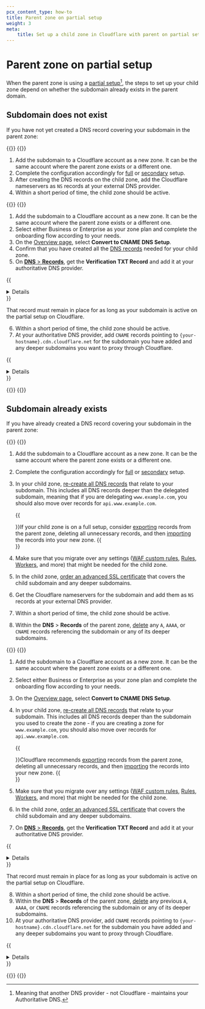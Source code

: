 ```yaml
---
pcx_content_type: how-to
title: Parent zone on partial setup
weight: 3
meta:
    title: Set up a child zone in Cloudflare with parent on partial setup
---
```


# Parent zone on partial setup

When the parent zone is using a [partial setup](/dns/zone-setups/partial-setup/)[^2], the steps to set up your child zone depend on whether the subdomain already exists in the parent domain.

## Subdomain does not exist

If you have not yet created a DNS record covering your subdomain in the parent zone:

{{<tabs labels="Child is full or secondary | Child is partial">}}
{{<tab label="child is full or secondary" no-code="true">}}

1. Add the subdomain to a Cloudflare account as a new zone. It can be the same account where the parent zone exists or a different one.
2. Complete the configuration accordingly for [full](/dns/zone-setups/full-setup/setup/) or [secondary](/dns/zone-setups/zone-transfers/cloudflare-as-secondary/setup/) setup.
3. After creating the DNS records on the child zone, add the Cloudflare nameservers as `NS` records at your external DNS provider.
4. Within a short period of time, the child zone should be active.

{{</tab>}}
{{<tab label="child is partial" no-code="true">}}

1. Add the subdomain to a Cloudflare account as a new zone. It can be the same account where the parent zone exists or a different one.
2. Select either Business or Enterprise as your zone plan and complete the onboarding flow according to your needs.
3. On the [Overview page](https://dash.cloudflare.com/?to=/:account/:zone), select **Convert to CNAME DNS Setup**.
4. Confirm that you have created all the [DNS records](/dns/manage-dns-records/how-to/create-dns-records/) needed for your child zone.
5. On [**DNS** > **Records**](https://dash.cloudflare.com/?to=/:account/:zone/dns/records), get the **Verification TXT Record** and add it at your authoritative DNS provider.

{{<details header="Example verification record">}}

A verification record for `sub.example.com` might be:

| Type | Name                            | Content             |
| ---- | ------------------------------- | ------------------- |
| TXT  | `cloudflare-verify.sub.example.com` | 966215192-518620144 |

If your authoritative DNS provider automatically appends DNS record `name` fields with your domain, make sure to only insert `cloudflare-verify` as the record name. Otherwise, it may result in an incorrect record name, such as `cloudflare-verify.sub.example.com.sub.example.com`.

After creating the record, you can use this [Dig Web Interface link](https://digwebinterface.com/?type=TXT&ns=auth&nameservers=) to search (`dig`) for `cloudflare-verify.<YOUR DOMAIN>` and validate if it is working.

{{</details>}}

That record must remain in place for as long as your subdomain is active on the partial setup on Cloudflare.

6. Within a short period of time, the child zone should be active.
7. At your authoritative DNS provider, add `CNAME` records pointing to `{your-hostname}.cdn.cloudflare.net` for the subdomain you have added and any deeper subdomains you want to proxy through Cloudflare.

{{<details header="Example CNAME record at authoritative DNS provider">}}

The `CNAME` record for `sub.example.com` would be:

```txt
sub.example.com CNAME sub.example.com.cdn.cloudflare.net
```

{{</details>}}

{{</tab>}}
{{</tabs>}}

## Subdomain already exists

If you have already created a DNS record covering your subdomain in the parent zone:

{{<tabs labels="Child is full or secondary | Child is partial">}}
{{<tab label="child is full or secondary" no-code="true">}}

1. Add the subdomain to a Cloudflare account as a new zone. It can be the same account where the parent zone exists or a different one.
2. Complete the configuration accordingly for [full](/dns/zone-setups/full-setup/setup/) or [secondary](/dns/zone-setups/zone-transfers/cloudflare-as-secondary/setup/) setup.
3. In your child zone, [re-create all DNS records](/dns/manage-dns-records/how-to/create-dns-records/) that relate to your subdomain. This includes all DNS records deeper than the delegated subdomain, meaning that if you are delegating `www.example.com`, you should also move over records for `api.www.example.com`.

    {{<Aside type="note">}}If your child zone is on a full setup, consider [exporting](/dns/manage-dns-records/how-to/import-and-export/#export-records) records from the parent zone, deleting all unnecessary records, and then [importing](/dns/manage-dns-records/how-to/import-and-export/#import-records) the records into your new zone.
    {{</Aside>}}

4. Make sure that you migrate over any settings ([WAF custom rules](/waf/custom-rules/), [Rules](/rules/), [Workers](/workers/), and more) that might be needed for the child zone.
5. In the child zone, [order an advanced SSL certificate](/ssl/edge-certificates/advanced-certificate-manager/) that covers the child subdomain and any deeper subdomains.
6. Get the Cloudflare nameservers for the subdomain and add them as `NS` records at your external DNS provider.
7. Within a short period of time, the child zone should be active.
8. Within the **DNS** > **Records** of the parent zone, [delete](/dns/manage-dns-records/how-to/create-dns-records/#delete-dns-records) any `A`, `AAAA`, or `CNAME` records referencing the subdomain or any of its deeper subdomains.

{{</tab>}}
{{<tab label="child is partial" no-code="true">}}

1. Add the subdomain to a Cloudflare account as a new zone. It can be the same account where the parent zone exists or a different one.
2. Select either Business or Enterprise as your zone plan and complete the onboarding flow according to your needs.
3. On the [Overview page](https://dash.cloudflare.com/?to=/:account/:zone), select **Convert to CNAME DNS Setup**.
4. In your child zone, [re-create all DNS records](/dns/manage-dns-records/how-to/create-dns-records/) that relate to your subdomain. This includes all DNS records deeper than the subdomain you used to create the zone - if you are creating a zone for `www.example.com`, you should also move over records for `api.www.example.com`.

    {{<Aside type="note">}}Cloudflare recommends [exporting](/dns/manage-dns-records/how-to/import-and-export/#export-records) records from the parent zone, deleting all unnecessary records, and then [importing](/dns/manage-dns-records/how-to/import-and-export/#import-records) the records into your new zone.
    {{</Aside>}}

5. Make sure that you migrate over any settings ([WAF custom rules](/waf/custom-rules/), [Rules](/rules/), [Workers](/workers/), and more) that might be needed for the child zone.
6. In the child zone, [order an advanced SSL certificate](/ssl/edge-certificates/advanced-certificate-manager/) that covers the child subdomain and any deeper subdomains.
7. On [**DNS** > **Records**](https://dash.cloudflare.com/?to=/:account/:zone/dns/records), get the **Verification TXT Record** and add it at your authoritative DNS provider.

{{<details header="Example verification record">}}

A verification record for `sub.example.com` might be:

| Type | Name                            | Content             |
| ---- | ------------------------------- | ------------------- |
| TXT  | `cloudflare-verify.sub.example.com` | 966215192-518620144 |

If your authoritative DNS provider automatically appends DNS record `name` fields with your domain, make sure to only insert `cloudflare-verify` as the record name. Otherwise, it may result in an incorrect record name, such as `cloudflare-verify.sub.example.com.sub.example.com`.

After creating the record, you can use this [Dig Web Interface link](https://digwebinterface.com/?type=TXT&ns=auth&nameservers=) to search (`dig`) for `cloudflare-verify.<YOUR DOMAIN>` and validate if it is working.

{{</details>}}

That record must remain in place for as long as your subdomain is active on the partial setup on Cloudflare.

8. Within a short period of time, the child zone should be active.
9. Within the **DNS** > **Records** of the parent zone, [delete](/dns/manage-dns-records/how-to/create-dns-records/#delete-dns-records) any previous `A`, `AAAA`, or `CNAME` records referencing the subdomain or any of its deeper subdomains.
10. At your authoritative DNS provider, add `CNAME` records pointing to `{your-hostname}.cdn.cloudflare.net` for the subdomain you have added and any deeper subdomains you want to proxy through Cloudflare.

{{<details header="Example CNAME record at authoritative DNS provider">}}

The `CNAME` record for `sub.example.com` would be:

```txt
sub.example.com CNAME sub.example.com.cdn.cloudflare.net
```

{{</details>}}

{{</tab>}}
{{</tabs>}}

[^2]: Meaning that another DNS provider - not Cloudflare - maintains your Authoritative DNS.